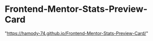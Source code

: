 # Frontend-Mentor-Stats-Preview-Card
"https://hamody-74.github.io/Frontend-Mentor-Stats-Preview-Card/" 
